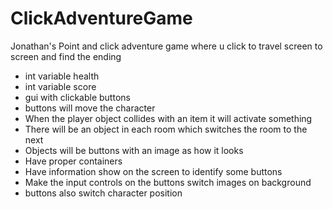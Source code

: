# ClickAdventureGame
Jonathan's Point and click adventure game where u click to travel screen to screen and find the ending
* int variable health
* int variable score
* gui with clickable buttons
* buttons will move the character
* When the player object collides with an item it will activate something
* There will be an object in each room which switches the room to the next
* Objects will be buttons with an image as how it looks
* Have proper containers
* Have information show on the screen to identify some buttons
* Make the input controls on the buttons switch images on background
* buttons also switch character position



